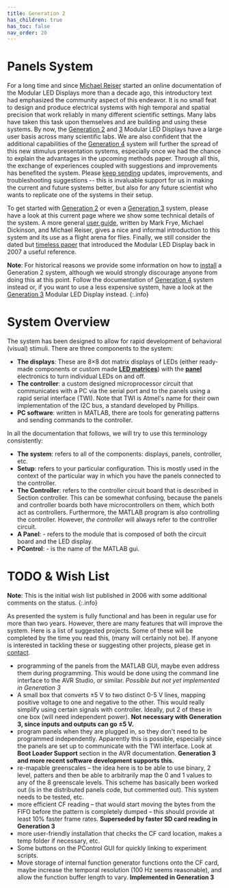 ```yaml
---
title: Generation 2
has_children: true
has_toc: false
nav_order: 20
---
```


# Panels System

For a long time and since [Michael Reiser](https://www.janelia.org/people/michael-reiser) started an online documentation of the Modular LED Displays more than a decade ago, this introductory text had emphasized the community aspect of this endeavor. It is no small feat to design and produce electrical systems with high temporal and spatial precision that work reliably in many different scientific settings. Many labs have taken this task upon themselves and are building and using these systems. By now, the [Generation 2](g2_system.md) and [3]({{site.baseurl}}/Generation%203/) Modular LED Displays have a large user basis across many scientific labs. We are also confident that the additional capabilities of the [Generation 4]({{site.baseurl}}/docs/g4_system.html) system will further the spread of this new stimulus presentation systems, especially once we had the chance to explain the advantages in the upcoming methods paper. Through all this, the exchange of experiences coupled with suggestions and improvements has benefited the system. Please [keep sending]({{site.baseurl}}/Contact) updates, improvements, and troubleshooting suggestions -- this is invaluable support for us in making the current and future systems better, but also for any future scientist who wants to replicate one of the systems in their setup.

To get started with [Generation 2](g2_system.md) or even a [Generation 3]({{site.baseurl}}/Generation%203/) system, please have a look at this current page where we show some technical details of the system. A more general [user guide](g2_user-guide.md), written by Mark Frye, Michael Dickinson, and Michael Reiser, gives a nice and informal introduction to this system and its use as a flight arena for flies. Finally, we still consider the dated but [timeless paper](https://doi.org/10.1016/j.jneumeth.2007.07.019) that introduced the Modular LED Display back in 2007 a useful reference.

__Note__: For historical reasons we provide some information on how to [install](g2_prerequisites.md) a Generation 2 system, although we would strongly discourage anyone from doing this at this point. Follow the documentation of [Generation 4]({{site.baseurl}}/docs/g4_system.html) system instead or, if you want to use a less expensive system, have a look at the [Generation 3]({{site.baseurl}}/Generation%203/) Modular LED Display instead.
{:.info}

# System Overview

The system has been designed to allow for rapid development of behavioral (visual) stimuli. There are three components to the system:

- __The displays__: These are 8×8 dot matrix displays of LEDs (either ready-made components or custom made [__LED matrices__]({{site.baseurl}}/Generation%202/LED-Arrays/docs/)) with the [__panel__]({{site.baseurl}}/Generation%202/Panels/docs/) electronics to turn individual LEDs on and off.
- __The controller__: a custom designed microprocessor circuit that communicates with a PC via the serial port and to the panels using a rapid serial interface (TWI). Note that TWI is Atmel's name for their own implementation of the I2C bus, a standard developed by Phillips.
- __PC software__: written in MATLAB, there are tools for generating patterns and sending commands to the controller.

In all the documentation that follows, we will try to use this terminology consistently:

- __The system__: refers to all of the components: displays, panels, controller, etc.
- __Setup__: refers to your particular configuration. This is mostly used in the context of the particular way in which you have the panels connected to the controller.
- __The Controller__: refers to the controller circuit board that is described in Section controller. This can be somewhat confusing, because the panels and controller boards both have microcontrollers on them, which both act as controllers. Furthermore, the MATLAB program is also controlling the controller. However, *the controller* will always refer to the controller circuit.
- __A Panel__: - refers to the module that is composed of both the circuit board and the LED display.
- __PControl__: - is the name of the MATLAB gui.

# TODO & Wish List

__Note__: This is the initial wish list published in 2006 with some additional comments on the status.
{:.info}

As presented the system is fully functional and has been in regular use for more than two years. However, there are many features that will improve the system. Here is a list of suggested projects. Some of these will be completed by the time you read this, (many will certainly not be). If anyone is interested in tackling these or suggesting other projects, please get in [contact]({{site.baseurl}}/Contact).

- programming of the panels from the MATLAB GUI, maybe even address them during programming. This would be done using the command line interface to the AVR Studio, or similar. *Possible but not yet implemented in Generation 3*
- A small box that converts ±5 V to two distinct 0-5 V lines, mapping positive voltage to one and negative to the other. This would really simplify using certain signals with controller. Ideally, put 2 of these in one box (will need independent power). __Not necessary with Generation 3, since inputs and outputs can go ±5 V.__
- program panels when they are plugged in, so they don't need to be programmed independently. Apparently this is possible, especially since the panels are set up to communicate with the TWI interface. Look at __Boot Loader Support__ section in the AVR documentation. __Generation 3 and more recent software development supports this.__
- re-mapable greenscales – the idea here is to be able to use binary, 2 level, patters and then be able to arbitrarily map the 0 and 1 values to any of the 8 greenscale levels. This scheme has basically been worked out (is in the distributed panels code, but commented out). This system needs to be tested, etc.
- more efficient CF reading – that would start moving the bytes from the FIFO before the pattern is completely dumped – this should provide at least 10% faster frame rates. __Superseded by faster SD card reading in Generation 3__
- more user-friendly installation that checks the CF card location, makes a temp folder if necessary, etc.
- Some buttons on the PControl GUI for quickly linking to experiment scripts.
- Move storage of internal function generator functions onto the CF card, maybe increase the temporal resolution (100 Hz seems reasonable), and allow the function buffer length to vary. __Implemented in Generation 3__
